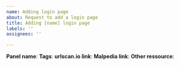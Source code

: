 ```yaml
---
name: Adding login page
about: Request to add a login page
title: Adding [name] login page
labels: ''
assignees: ''

---
```


**Panel name**: 
**Tags**: 
**urlscan.io link**: 
**Malpedia link**: 
**Other ressource**:
